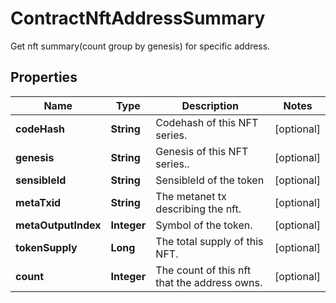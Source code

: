 

# ContractNftAddressSummary

Get nft summary(count group by genesis) for specific address.
## Properties

Name | Type | Description | Notes
------------ | ------------- | ------------- | -------------
**codeHash** | **String** | Codehash of this NFT series. |  [optional]
**genesis** | **String** | Genesis of this NFT series.. |  [optional]
**sensibleId** | **String** | SensibleId of the token |  [optional]
**metaTxid** | **String** | The metanet tx describing the nft. |  [optional]
**metaOutputIndex** | **Integer** | Symbol of the token. |  [optional]
**tokenSupply** | **Long** | The total supply of this NFT. |  [optional]
**count** | **Integer** | The count of this nft that the address owns. |  [optional]



